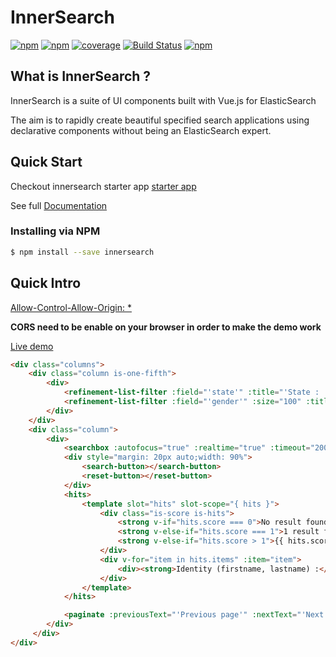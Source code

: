 # InnerSearch
[![npm](https://img.shields.io/npm/v/innersearch.svg)](https://www.npmjs.com/package/innersearch)
[![npm](https://img.shields.io/npm/dm/innersearch.svg)](https://www.npmjs.com/package/innersearch)
[![coverage](https://img.shields.io/badge/coverage-90%25-green.svg)]()
[![Build Status](https://travis-ci.org/InnerSearch/InnerSearch.js.svg?branch=master)](https://travis-ci.org/InnerSearch/InnerSearch)
[![npm](https://img.shields.io/npm/l/innersearch.svg)]()

## What is InnerSearch ?
InnerSearch is a suite of UI components built with Vue.js for ElasticSearch

The aim is to rapidly create beautiful specified search applications using declarative components without being an ElasticSearch expert.


## Quick Start
Checkout innersearch starter app [starter app](https://github.com/TrimA74/innerSearch-starter-app)

See full [Documentation](https://yinyanfr.gitbooks.io/innersearch-doc/content/)
### Installing via NPM
```bash
$ npm install --save innersearch
```

## Quick Intro
[Allow-Control-Allow-Origin: *](https://chrome.google.com/webstore/detail/allow-control-allow-origi/nlfbmbojpeacfghkpbjhddihlkkiljbi)

**CORS need to be enable on your browser in order to make the demo work**

[Live demo](http://vue-innersearch.surge.sh/)
```html
<div class="columns">
    <div class="column is-one-fifth">
        <div>
            <refinement-list-filter :field="'state'" :title="'State : '" :size="10" :dynamic="true" orderKey="_count" orderDirection="desc" operator="OR"></refinement-list-filter>
            <refinement-list-filter :field="'gender'" :size="100" :title="'Gender : '" :displayCount="true" operator="OR"></refinement-list-filter>
        </div>
    </div>
    <div class="column">
        <div>
            <searchbox :autofocus="true" :realtime="true" :timeout="200" :field="'firstname'" :placeholder="'Search by firstname'"></searchbox>
            <div style="margin: 20px auto;width: 90%">
                <search-button></search-button>
                <reset-button></reset-button>
            </div>
            <hits>
                <template slot="hits" slot-scope="{ hits }">
                    <div class="is-score is-hits">
                        <strong v-if="hits.score === 0">No result found</strong>
                        <strong v-else-if="hits.score === 1">1 result found</strong>
                        <strong v-else-if="hits.score > 1">{{ hits.score }} results found</strong>
                    </div>
                    <div v-for="item in hits.items" :item="item">
                        <div><strong>Identity (firstname, lastname) :</strong> {{ item._source.firstname }} {{ item._source.lastname }} ({{ item._source.state }}, {{ item._source.gender }})</div>
                    </div>
                </template>
            </hits>

            <paginate :previousText="'Previous page'" :nextText="'Next page'" :size="10"></paginate>
        </div>
     </div>
</div>
```


